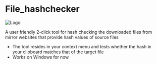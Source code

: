 # File_hashchecker
![Logo](https://github.com/Ryukojin/Malware_hashcheck/blob/main/logo.png)

A user friendly 2-click tool for hash checking the downloaded files from mirror websites that provide hash values of source files
- The tool resides in your context menu and tests whether the hash in your clipboard matches that of the target file
- Works on Windows for now
